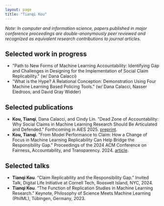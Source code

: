 ```yaml
---
layout: page
title: "Tianqi Kou"
---
```


_Note: In computer and information science, papers published in major conference proceedings are double-anonymously peer reviewed and recognized as equivalent research contributions to journal articles._

## Selected work in progress 
 - "Path to New Forms of Machine Learning Accountability: Identifying Gap and Challenges in Designing for the Implementation of Social Claim Replicability." (w/ Dana Calacci)
 - "What is the Hype? A Relational Conception: Demonstration Using Four Machine Learning Based Policing Tools." (w/ Dana Calacci, Nasser Eledroos, and David Gray Widder)

## Selected publications

- **Kou, Tianqi**, Dana Calacci, and Cindy Lin. "Dead Zone of Accountability: Why Social Claims in Machine Learning Research Should Be Articulated and Defended." Forthcoming in AIES 2025. [preprint](https://arxiv.org/pdf/2404.13131?).
- **Kou, Tianqi**. "From Model Performance to Claim: How a Change of Focus in Machine Learning Replicability Can Help Bridge the Responsibility Gap." Proceedings of the 2024 ACM Conference on Fairness, Accountability, and Transparency. 2024. [article](https://arxiv.org/pdf/2404.13131?).


## Selected talks
- **Tianqi Kou**. “Claim Replicability and the Responsibility Gap.” Invited Talk, Digital Life Initiative at Cornell Tech, Roosvelt Island, NYC, 2024.
- **Tianqi Kou**. “The Function of Replication Studies in Machine Learning Research.” Keynote, Philosophy of Science Meets Machine Learning (PhilML), Tübingen, Germany, 2023.


